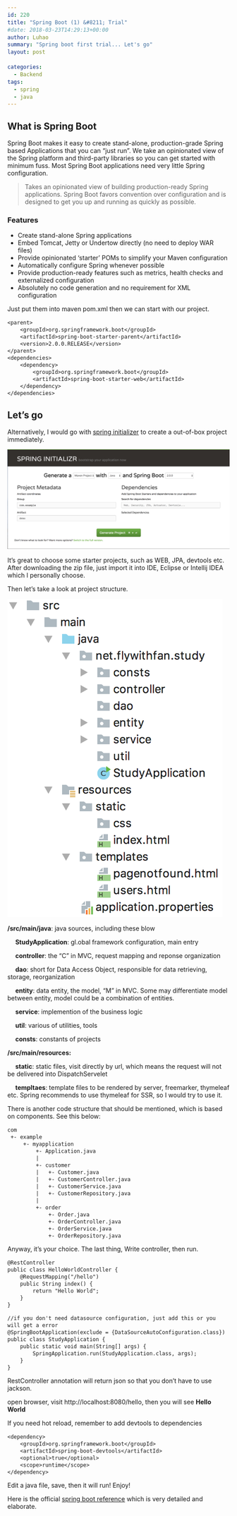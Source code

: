```yaml
---
id: 220
title: "Spring Boot (1) &#8211; Trial"
#date: 2018-03-23T14:29:13+00:00
author: Luhao
summary: "Spring boot first trial... Let's go"
layout: post

categories:
  - Backend
tags:
  - spring
  - java
---
```


## What is Spring Boot

Spring Boot makes it easy to create stand-alone, production-grade Spring based Applications that you can &#8220;just run&#8221;. We take an opinionated view of the Spring platform and third-party libraries so you can get started with minimum fuss. Most Spring Boot applications need very little Spring configuration.

> Takes an opinionated view of building production-ready Spring applications. Spring Boot favors convention over configuration and is designed to get you up and running as quickly as possible.

### Features

- Create stand-alone Spring applications
- Embed Tomcat, Jetty or Undertow directly (no need to deploy WAR files)
- Provide opinionated &#8216;starter&#8217; POMs to simplify your Maven configuration
- Automatically configure Spring whenever possible
- Provide production-ready features such as metrics, health checks and externalized configuration
- Absolutely no code generation and no requirement for XML configuration

Just put them into maven pom.xml then we can start with our project.

<pre class="line-numbers prism-highlight" data-start="1"><code class="language-xml">&lt;parent&gt;
    &lt;groupId&gt;org.springframework.boot&lt;/groupId&gt;
    &lt;artifactId&gt;spring-boot-starter-parent&lt;/artifactId&gt;
    &lt;version&gt;2.0.0.RELEASE&lt;/version&gt;
&lt;/parent&gt;
&lt;dependencies&gt;
    &lt;dependency&gt;
        &lt;groupId&gt;org.springframework.boot&lt;/groupId&gt;
        &lt;artifactId&gt;spring-boot-starter-web&lt;/artifactId&gt;
    &lt;/dependency&gt;
&lt;/dependencies&gt;
</code></pre>

## Let&#8217;s go

Alternatively, I would go with [spring initializer](http://start.spring.io/) to create a out-of-box project immediately.

![](/assets/img/uploads/2018/Screen-Shot-2018-03-23-at-10.01.06.png)

It&#8217;s great to choose some starter projects, such as WEB, JPA, devtools etc. After downloading the zip file, just import it into IDE, Eclipse or Intellij IDEA which I personally choose.

Then let&#8217;s take a look at project structure.

![](/assets/img/uploads/2018/codestructure.png)

**/src/main/java**: java sources, including these blow

&emsp; **StudyApplication**: gl.obal framework configuration, main entry

&emsp; **controller**: the &#8220;C&#8221; in MVC, request mapping and reponse organization

&emsp; **dao**: short for Data Access Object, responsible for data retrieving, storage, reorganization

&emsp; **entity**: data entity, the model, &#8220;M&#8221; in MVC. Some may differentiate model between entity, model could be a combination of entities.

&emsp; **service**: implemention of the business logic

&emsp; **util**: various of utilities, tools

&emsp; **consts**: constants of projects

**/src/main/resources:**

&emsp; **static**: static files, visit directly by url, which means the request will not be delivered into DispatchServelet

&emsp; **templtaes**: template files to be rendered by server, freemarker, thymeleaf etc. Spring recommends to use thymeleaf for SSR, so I would try to use it.

There is another code structure that should be mentioned, which is based on components. See this below:

<pre class="line-numbers prism-highlight" data-start="1"><code class="language-null">com
 +- example
     +- myapplication
         +- Application.java
         |
         +- customer
         |   +- Customer.java
         |   +- CustomerController.java
         |   +- CustomerService.java
         |   +- CustomerRepository.java
         |
         +- order
             +- Order.java
             +- OrderController.java
             +- OrderService.java
             +- OrderRepository.java
</code></pre>

Anyway, it&#8217;s your choice. The last thing, Write controller, then run.

<pre class="line-numbers prism-highlight" data-start="1"><code class="language-java">@RestController
public class HelloWorldController {
    @RequestMapping("/hello")
    public String index() {
        return "Hello World";
    }
}
</code></pre>

<pre class="line-numbers prism-highlight" data-start="1"><code class="language-java">//if you don't need datasource configuration, just add this or you will get a error
@SpringBootApplication(exclude = {DataSourceAutoConfiguration.class})
public class StudyApplication {
    public static void main(String[] args) {
        SpringApplication.run(StudyApplication.class, args);
    }
}
</code></pre>

RestController annotation will return json so that you don&#8217;t have to use jackson.

open browser, visit http://localhost:8080/hello, then you will see **Hello World**

If you need hot reload, remember to add devtools to dependencies

<pre class="line-numbers prism-highlight" data-start="1"><code class="language-xml">&lt;dependency&gt;
    &lt;groupId&gt;org.springframework.boot&lt;/groupId&gt;
    &lt;artifactId&gt;spring-boot-devtools&lt;/artifactId&gt;
    &lt;optional&gt;true&lt;/optional&gt;
    &lt;scope&gt;runtime&lt;/scope&gt;
&lt;/dependency&gt;
</code></pre>

Edit a java file, save, then it will run! Enjoy!

Here is the official [spring boot reference](https://docs.spring.io/spring-boot/docs/current/reference/html/) which is very detailed and elaborate.
